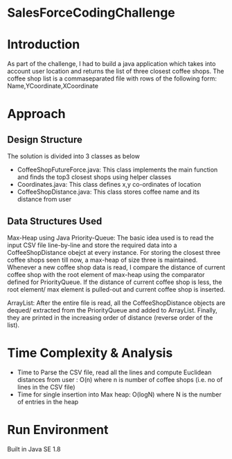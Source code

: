 # SalesForceCodingChallenge


# Introduction
As part of the challenge, I had to build a java application which takes into account user location and returns the list of three closest coffee shops.
The coffee shop list is a comma­separated file with rows of the following form:
      Name,YCoordinate,XCoordinate

# Approach 

## Design Structure

The solution is divided into 3 classes as below
- CoffeeShopFutureForce.java: This class implements the main function and finds the top3 closest shops using helper classes
- Coordinates.java: This class defines x,y co-ordinates of location
- CoffeeShopDistance.java: This class stores coffee name and its distance from user

## Data Structures Used

Max-Heap using Java Priority-Queue: The basic idea used is to read the input CSV file line-by-line and store the required data into a CoffeeShopDistance obejct at every	instance. For storing the closest three coffee shops seen till now, a max-heap of  size three is maintained. Whenever a new coffee shop data is read, I compare the distance of current coffee shop with the root element of max-heap using the comparator defined for PriorityQueue. If the distance of current coffee shop is less, the root element/ max element is pulled-out and current coffee shop is inserted. 

ArrayList: After the entire file is read, all the CoffeeShopDistance objects are dequed/ extracted from the PriorityQueue and added to ArrayList. Finally, they are printed in the increasing order of distance (reverse order of the list).

# Time Complexity & Analysis 

- Time to Parse the CSV file, read all the lines and compute Euclidean distances from user : O(n) where n is number of coffee shops (i.e. no of lines in the CSV file)
- Time for single insertion into Max heap: O(logN) where N is the number of entries in the heap

# Run Environment  
Built in Java SE 1.8

